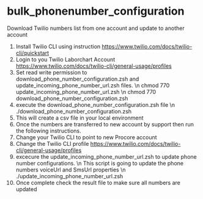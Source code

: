 # bulk_phonenumber_configuration
Download Twilio numbers list from one account and update to another account
1. Install Twilio CLI using instruction https://www.twilio.com/docs/twilio-cli/quickstart
2. Login to you Twilio Laborchart Account https://www.twilio.com/docs/twilio-cli/general-usage/profiles
3. Set read write permission to download_phone_number_configuration.zsh and update_incoming_phone_number_url.zsh files. \n
	chmod 770 update_incoming_phone_number_url.zsh \n
	chmod 770 download_phone_number_configuration.zsh
4. execute the download_phone_number_configuration.zsh file \n
	./download_phone_number_configuration.zsh
5. This will create a csv file in your local environment
6. Once the numbers are transferred to new account by support then run the following instructions.
7. Change your Twilio CLI to point to new Procore account 
8. Change the Twilio CLI profile https://www.twilio.com/docs/twilio-cli/general-usage/profiles
9. excecure the update_incoming_phone_number_url.zsh to update phone number configurations. \n
	This script is going to update the phone numbers voiceUrl and SmsUrl properties \n
	./update_incoming_phone_number_url.zsh
10. Once complete check the result file to make sure all numbers are updated  
